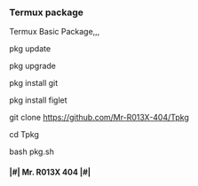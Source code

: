 
### Termux package
Termux Basic Package,,,

pkg update

pkg upgrade

pkg install git

pkg install figlet

git clone https://github.com/Mr-R013X-404/Tpkg

cd Tpkg

bash pkg.sh

#### |#| Mr. R013X 404 |#|

